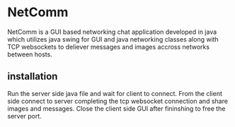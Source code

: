 # NetComm
NetComm is a GUI based networking chat application developed in java which utilizes java swing for GUI and java networking classes along with TCP websockets to deliever messages and images accross networks between hosts.<br>
## installation
Run the server side java file and wait for client to connect. From the client side connect to server completing the tcp websocket connection and share images and messages. Close the client side GUI after fininshing to free the server port.
